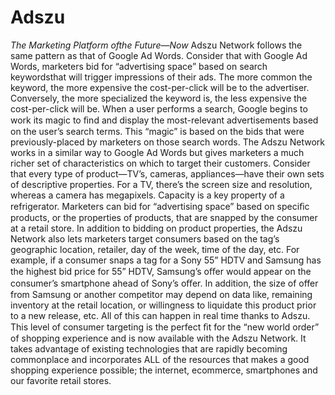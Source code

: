 Adszu
=====

*The Marketing Platform ofthe Future—Now*
Adszu Network follows the same pattern as that of Google Ad Words.
Consider that with Google Ad Words, marketers bid for “advertising space” based on search
keywordsthat will trigger impressions of their ads. The more common the keyword, the more
expensive the cost-per-click will be to the advertiser. Conversely, the more specialized the keyword
is, the less expensive the cost-per-click will be. When a user performs a search, Google begins to
work its magic to ﬁnd and display the most-relevant advertisements based on the user’s search
terms. This “magic” is based on the bids that were previously-placed by marketers on those
search words.
The Adszu Network works in a similar way to Google Ad Words but gives marketers a much
richer set of characteristics on which to target their customers. Consider that every type of
product—TV’s, cameras, appliances—have their own sets of descriptive properties. For a TV,
there’s the screen size and resolution, whereas a camera has megapixels. Capacity is a key
property of a refrigerator. Marketers can bid for “advertising space” based on speciﬁc products,
or the properties of products, that are snapped by the consumer at a retail store. In addition to
bidding on product properties, the Adszu Network also lets marketers target consumers based
on the tag’s geographic location, retailer, day of the week, time of the day, etc. For example, if a
consumer snaps a tag for a Sony 55” HDTV and Samsung has the highest bid price for 55” HDTV,
Samsung’s oﬀer would appear on the consumer’s smartphone ahead of Sony’s oﬀer. In addition,
the size of offer from Samsung or another competitor may depend on data like, remaining
inventory at the retail location, or willingness to liquidate this product prior to a new release,
etc. All of this can happen in real time thanks to Adszu.
This level of consumer targeting is the perfect ﬁt for the “new world order” of shopping experience
and is now available with the Adszu Network. It takes advantage of existing technologies that are
rapidly becoming commonplace and incorporates ALL of the resources that makes a good shopping
experience possible; the internet, ecommerce, smartphones and our favorite retail stores.


